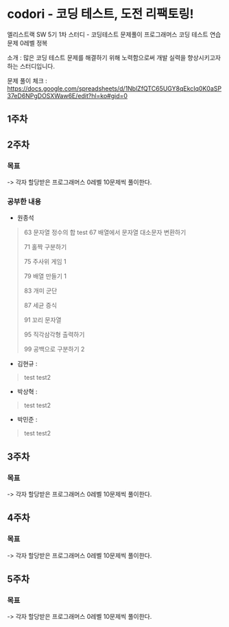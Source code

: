 # codori - **코**딩 테스트, **도**전 **리**팩토링!
엘리스트랙 SW 5기 1차 스터디 - 코딩테스트 문제풀이
프로그래머스 코딩 테스트 연습문제 0레벨 정복

소개 : 많은 코딩 테스트 문제를 해결하기 위해 노력함으로써 개발 실력을 향상시키고자 하는 스터디입니다.

문제 풀이 체크 : https://docs.google.com/spreadsheets/d/1NblZfQTC65UGY8qEkcIq0K0aSP37eD6NPgDOSXWaw6E/edit?hl=ko#gid=0

## 1주차

## 2주차
### 목표
-> 각자 할당받은 프로그래머스 0레벨 10문제씩 풀이한다.
### 공부한 내용
- 원종석
> 63	문자열 정수의 합
> test
> 67	배열에서 문자열 대소문자 변환하기
> 
> 71	홀짝 구분하기
> 
> 75	주사위 게임 1
> 
> 79	배열 만들기 1
> 
> 83	개미 군단
> 
> 87	세균 증식
> 
> 91	꼬리 문자열
> 
> 95	직각삼각형 출력하기
> 
> 99	공백으로 구분하기 2

- 김현규 :
> test
> test2

- 박상혁 : 
> test
> test2

- 박민준 : 
> test
> test2

## 3주차
### 목표
-> 각자 할당받은 프로그래머스 0레벨 10문제씩 풀이한다.

## 4주차
### 목표
-> 각자 할당받은 프로그래머스 0레벨 10문제씩 풀이한다.

## 5주차
### 목표
-> 각자 할당받은 프로그래머스 0레벨 10문제씩 풀이한다.
